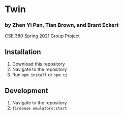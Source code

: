 # Twin

### by Zhen Yi Pan, Tian Brown, and Brant Eckert

CSE 380 Spring 2021 Group Project

## Installation

1. Download this repository
2. Navigate to the repository
3. Run `npm install` or `npm ci`

## Development

1. Navigate to the repository
2. `firebase emulators:start`
